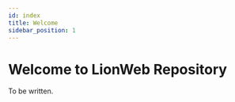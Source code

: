 ```yaml
---
id: index
title: Welcome
sidebar_position: 1
---
```


# Welcome to LionWeb Repository

To be written.